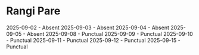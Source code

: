 # Rangi Pare
2025-09-02 - Absent
2025-09-03 - Absent
2025-09-04 - Absent
2025-09-05 - Absent
2025-09-08 - Punctual
2025-09-09 - Punctual
2025-09-10 - Punctual
2025-09-11 - Punctual
2025-09-12 - Punctual
2025-09-15 - Punctual
